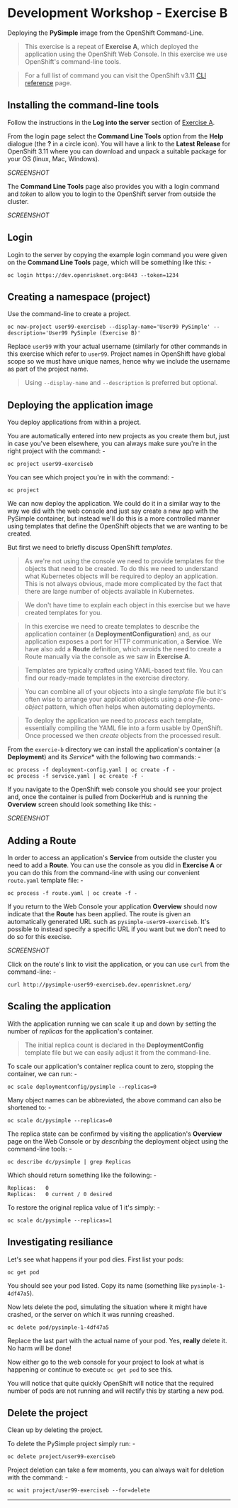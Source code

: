 # Development Workshop - Exercise B
Deploying the **PySimple** image from the OpenShift Command-Line.

>   This exercise is a repeat of **Exercise A**, which deployed the application
    using the OpenShift Web Console. In this exercise we use OpenShift's
    command-line tools.

>   For a full list of command you can visit the OpenShift v3.11
    [CLI reference] page.

## Installing the command-line tools
Follow the instructions in the **Log into the server** section of
[Exercise A](../exercise-a/README.md).

From the login page select the **Command Line Tools** option from the **Help**
dialogue (the **?** in a circle icon). You will have a link to the
**Latest Release** for OpenShift 3.11 where you can download and unpack a
suitable package for your OS (linux, Mac, Windows).

_SCREENSHOT_

The **Command Line Tools** page also provides you with a login command and
_token_ to allow you to login to the OpenShift server from outside the cluster.

_SCREENSHOT_

## Login
Login to the server by copying the example login command you were given on the
**Command Line Tools** page, which will be something like this: -

    oc login https://dev.openrisknet.org:8443 --token=1234

## Creating a namespace (project)
Use the command-line to create a project.

    oc new-project user99-exerciseb --display-name='User99 PySimple' --description='User99 PySimple (Exercise B)'

Replace `user99` with your actual username (similarly for other commands in this exercise which refer to `user99`.
Project names in OpenShift have global scope so we must have unique names, hence why we include the username as part
of the project name.

>   Using `--display-name` and `--description` is preferred but optional.

## Deploying the application image
You deploy applications from within a project.

You are automatically entered into new projects as you create them but,
just in case you've been elsewhere, you can always make sure you're in the
right project with the command: -

    oc project user99-exerciseb

You can see which project you're in with the command: -

    oc project

We can now deploy the application. We could do it in a similar way to the way we did
with the web console and just say create a new app with the PySimple container, but 
instead we'll do this is a more controlled manner using templates that define the 
OpenShift objects that we are wanting to be created. 

But first we need to briefly discuss OpenShift _templates_.

>   As we're not using the console we need to provide templates for the objects
    that need to be created. To do this we need to understand what Kubernetes
    objects will be required to deploy an application. This is not always
    obvious, made more complicated by the fact that there are large number of
    objects available in Kubernetes.

>   We don't have time to explain each object in this exercise but we have
    created templates for you.

>   In this exercise we need to create templates to describe the application
    container (a **DeploymentConfiguration**) and, as our application
    exposes a port for HTTP communication, a **Service**. We have also add a
    **Route** definition, which avoids the need to create a Route manually
    via the console as we saw in **Exercise A**.

>   Templates are typically crafted using YAML-based text file. You can find
    our ready-made templates in the exercise directory.

>   You can combine all of your objects into a single _template_ file but
    it's often wise to arrange your application objects using a
    _one-file-one-object_ pattern, which often helps when automating
    deployments.

>   To deploy the application we need to _process_ each template, essentially
    compiling the YAML file into a form usable by OpenShift. Once processed we
    then _create_ objects from the processed result.

From the `exercie-b` directory we can install the application's container
(a **Deployment**) and its *Service** with the following two commands: -

    oc process -f deployment-config.yaml | oc create -f -
    oc process -f service.yaml | oc create -f -

If you navigate to the OpenShift web console you should see your project
and, once the container is pulled from DockerHub and is running the
**Overview** screen should look something like this: -

_SCREENSHOT_
    
## Adding a Route
In order to access an application's **Service** from outside the cluster
you need to add a **Route**. You can use the console as you did in
**Exercise A** or you can do this from the command-line with using our
convenient `route.yaml` template file: -

    oc process -f route.yaml | oc create -f -

If you return to the Web Console your application **Overview** should now
indicate that the **Route** has been applied. The route is given an automatically
generated URL such as `pysimple-user99-exerciseb`. It's possible to instead specify
a specific URL if you want but we don't need to do so for this execise.

_SCREENSHOT_

Click on the route's link to visit the application, or you can use
`curl` from the command-line: -

    curl http://pysimple-user99-exerciseb.dev.openrisknet.org/

## Scaling the application
With the application running we can scale it up and down by
setting the number of _replicas_ for the application's container.

>   The initial replica count is declared in the **DeploymentConfig** template
    file but we can easily adjust it from the command-line.

To scale our application's container replica count to zero,
stopping the container, we can run: -

    oc scale deploymentconfig/pysimple --replicas=0

Many object names can be abbreviated, the above command can also be shortened
to: -

    oc scale dc/pysimple --replicas=0

The replica state can be confirmed by visiting the application's **Overview**
page on the Web Console or by _describing_ the deployment object using the
command-line tools: -

    oc describe dc/pysimple | grep Replicas

Which should return something like the following: -

    Replicas:	0
	Replicas:	0 current / 0 desired

To restore the original replica value of 1 it's simply: -

    oc scale dc/pysimple --replicas=1

## Investigating resiliance

Let's see what happens if your pod dies. First list your pods:

    oc get pod

You should see your pod listed. Copy its name (something like `pysimple-1-4df47a5`).

Now lets delete the pod, simulating the situation where it might have crashed, or the server on which it was running creashed.

    oc delete pod/pysimple-1-4df47a5

Replace the last part with the actual name of your pod. Yes, **really** delete it. No harm will be done!

Now either go to the web console for your project to look at what is happening or continue to execute `oc get pod` to see this.

You will notice that quite quickly OpenShift will notice that the required number of pods are not running and will rectify this
by starting a new pod.

## Delete the project
Clean up by deleting the project.

To delete the PySimple project simply run: -

    oc delete project/user99-exerciseb
    
Project deletion can take a few moments, you can always wait for deletion
with the command: -

    oc wait project/user99-exerciseb --for=delete

---

[cli reference]: https://docs.openshift.com/container-platform/3.11/cli_reference/basic_cli_operations.html
